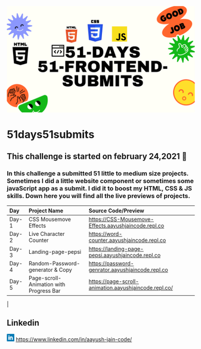 <img src="./banner.png">

# 51days51submits

 ## This challenge is started on february 24,2021 📅
 ### In this challenge a submitted 51 little to medium size projects. Sometimes I did a little website component or sometimes some javaScript app as a submit. I did it to boost my HTML, CSS & JS skills. Down here you will find all the live previews of projects. 

| Day   | Project Name    | Source Code/Preview |
| :---  | :------------- | :------------------ |  
| Day-1 | CSS Mousemove Effects  | https://CSS-Mousemove-Effects.aayushjaincode.repl.co|
| Day-2 | Live Character Counter  | https://word-counter.aayushjaincode.repl.co |
| Day-3 | Landing-page-pepsi | https://landing-page-pepsi.aayushjaincode.repl.co |
| Day-4 | Random-Password-generator & Copy | https://password-genrator.aayushjaincode.repl.co |
| Day-5 | Page-scroll-Animation with Progress Bar | https://page-scroll-animation.aayushjaincode.repl.co/
 |

## Linkedin
<img src="./linkedin.png" width=20px>    https://www.linkedin.com/in/aayush-jain-code/
